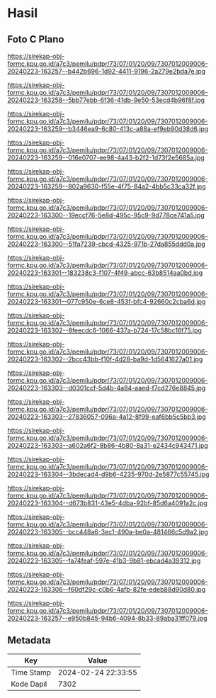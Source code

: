# Hasil

## Foto C Plano

https://sirekap-obj-formc.kpu.go.id/a7c3/pemilu/pdpr/73/07/01/20/09/7307012009006-20240223-163257--b442b696-1d92-4411-9196-2a279e2bda7e.jpg

https://sirekap-obj-formc.kpu.go.id/a7c3/pemilu/pdpr/73/07/01/20/09/7307012009006-20240223-163258--5bb77ebb-6f36-41db-9e50-53ecd4b96f8f.jpg

https://sirekap-obj-formc.kpu.go.id/a7c3/pemilu/pdpr/73/07/01/20/09/7307012009006-20240223-163259--b3446ea9-6c80-413c-a88a-ef9eb90d38d6.jpg

https://sirekap-obj-formc.kpu.go.id/a7c3/pemilu/pdpr/73/07/01/20/09/7307012009006-20240223-163259--016e0707-ee98-4a43-b2f2-1d73f2e5685a.jpg

https://sirekap-obj-formc.kpu.go.id/a7c3/pemilu/pdpr/73/07/01/20/09/7307012009006-20240223-163259--802a9630-f55e-4f75-84a2-4bb5c33ca32f.jpg

https://sirekap-obj-formc.kpu.go.id/a7c3/pemilu/pdpr/73/07/01/20/09/7307012009006-20240223-163300--19eccf76-5e8d-495c-95c9-9d778ce741a5.jpg

https://sirekap-obj-formc.kpu.go.id/a7c3/pemilu/pdpr/73/07/01/20/09/7307012009006-20240223-163300--51fa7239-cbcd-4325-971b-27da855ddd0a.jpg

https://sirekap-obj-formc.kpu.go.id/a7c3/pemilu/pdpr/73/07/01/20/09/7307012009006-20240223-163301--183238c3-f107-4f49-abcc-63b8514aa0bd.jpg

https://sirekap-obj-formc.kpu.go.id/a7c3/pemilu/pdpr/73/07/01/20/09/7307012009006-20240223-163301--077c950e-6ce8-453f-bfc4-92660c2cba6d.jpg

https://sirekap-obj-formc.kpu.go.id/a7c3/pemilu/pdpr/73/07/01/20/09/7307012009006-20240223-163302--8feecdc6-1066-437a-b724-17c58bc16f75.jpg

https://sirekap-obj-formc.kpu.go.id/a7c3/pemilu/pdpr/73/07/01/20/09/7307012009006-20240223-163302--2bcc43bb-f10f-4d28-ba9d-1d5641627a01.jpg

https://sirekap-obj-formc.kpu.go.id/a7c3/pemilu/pdpr/73/07/01/20/09/7307012009006-20240223-163303--d0301ccf-5d4b-4a84-aaed-f7cd276e8845.jpg

https://sirekap-obj-formc.kpu.go.id/a7c3/pemilu/pdpr/73/07/01/20/09/7307012009006-20240223-163303--27836057-096a-4a12-8f99-eaf6bb5c5bb3.jpg

https://sirekap-obj-formc.kpu.go.id/a7c3/pemilu/pdpr/73/07/01/20/09/7307012009006-20240223-163303--a602a6f2-8b86-4b80-8a31-e2434c943471.jpg

https://sirekap-obj-formc.kpu.go.id/a7c3/pemilu/pdpr/73/07/01/20/09/7307012009006-20240223-163304--3bdecad4-d9b6-4235-970d-2e5877c55745.jpg

https://sirekap-obj-formc.kpu.go.id/a7c3/pemilu/pdpr/73/07/01/20/09/7307012009006-20240223-163304--d673b831-43e5-4dba-92bf-85d6a4091a2c.jpg

https://sirekap-obj-formc.kpu.go.id/a7c3/pemilu/pdpr/73/07/01/20/09/7307012009006-20240223-163305--bcc448a6-3ec1-490a-be0a-481466c5d9a2.jpg

https://sirekap-obj-formc.kpu.go.id/a7c3/pemilu/pdpr/73/07/01/20/09/7307012009006-20240223-163305--fa74feaf-597e-41b3-9b81-ebcad4a39312.jpg

https://sirekap-obj-formc.kpu.go.id/a7c3/pemilu/pdpr/73/07/01/20/09/7307012009006-20240223-163306--f60df29c-c0b6-4afb-82fe-edeb88d90d80.jpg

https://sirekap-obj-formc.kpu.go.id/a7c3/pemilu/pdpr/73/07/01/20/09/7307012009006-20240223-163257--e950b845-94b6-4094-8b33-89aba31ff079.jpg


## Metadata

| Key        | Value               |
| ---------- | ------------------- |
| Time Stamp | 2024-02-24 22:33:55 |
| Kode Dapil | 7302                |



